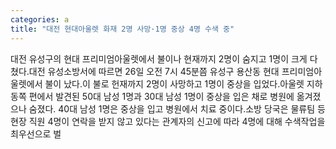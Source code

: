 ```yaml
---
categories: a
title: "대전 현대아울렛 화재 2명 사망·1명 중상 4명 수색 중"
---
```

대전 유성구의 현대 프리미엄아울렛에서 불이나 현재까지 2명이 숨지고 1명이 크게 다쳤다.대전 유성소방서에 따르면 26일 오전 7시 45분쯤 유성구 용산동 현대 프리미엄아울렛에서 불이 났다.이 불로 헌재까지 2명이 사망하고 1명이 중상을 입었다.아울렛 지하 동쪽 편에서 발견된 50대 남성 1명과 30대 남성 1명이 중상을 입은 채로 병원에 옮겨졌으나 숨졌다. 40대 남성 1명은 중상을 입고 병원에서 치료 중이다.소방 당국은 물류팀 등 현장 직원 4명이 연락을 받지 않고 있다는 관계자의 신고에 따라 4명에 대해 수색작업을 최우선으로 벌